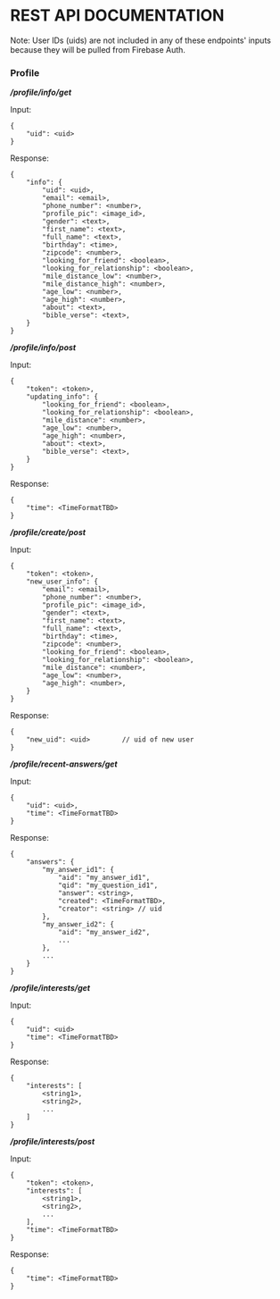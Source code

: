 # REST API DOCUMENTATION


Note: User IDs (uids) are not included in any of these endpoints' inputs because they will be pulled from Firebase Auth.

### Profile

***/profile/info/get***

Input:

```
{
    "uid": <uid>
}
```

Response: 

```
{
    "info": {
        "uid": <uid>,
        "email": <email>,
        "phone_number": <number>,
        "profile_pic": <image_id>,
        "gender": <text>,
        "first_name": <text>,
        "full_name": <text>,
        "birthday": <time>,
        "zipcode": <number>,
        "looking_for_friend": <boolean>,
        "looking_for_relationship": <boolean>,
        "mile_distance_low": <number>,
        "mile_distance_high": <number>,
        "age_low": <number>,
        "age_high": <number>,
        "about": <text>,
        "bible_verse": <text>,
    }
}
```

***/profile/info/post***

Input:

```
{
    "token": <token>,
    "updating_info": {
        "looking_for_friend": <boolean>,
        "looking_for_relationship": <boolean>,
        "mile_distance": <number>,
        "age_low": <number>,
        "age_high": <number>,
        "about": <text>,
        "bible_verse": <text>,
    }
}
```

Response: 

```
{
    "time": <TimeFormatTBD>
}
```

***/profile/create/post***

Input:

```
{
    "token": <token>,
    "new_user_info": { 
        "email": <email>,
        "phone_number": <number>,
        "profile_pic": <image_id>,
        "gender": <text>,
        "first_name": <text>,
        "full_name": <text>,
        "birthday": <time>,
        "zipcode": <number>,
        "looking_for_friend": <boolean>,
        "looking_for_relationship": <boolean>,
        "mile_distance": <number>,
        "age_low": <number>,
        "age_high": <number>,
    }
}
```

Response: 

```
{
    "new_uid": <uid>        // uid of new user
}
```

***/profile/recent-answers/get***

Input:

```
{
    "uid": <uid>,
    "time": <TimeFormatTBD>
}
```

Response: 

```
{
    "answers": {
        "my_answer_id1": {
            "aid": "my_answer_id1", 
            "qid": "my_question_id1",
            "answer": <string>,
            "created": <TimeFormatTBD>,
            "creator": <string> // uid
        }, 
        "my_answer_id2": {
            "aid": "my_answer_id2", 
            ...
        }, 
        ...
    }
}
```

***/profile/interests/get***

Input:

```
{
    "uid": <uid>
    "time": <TimeFormatTBD>
}
```

Response: 

```
{
    "interests": [
        <string1>,
        <string2>,
        ...
    ]
}
```

***/profile/interests/post***

Input:

```
{
    "token": <token>,
    "interests": [
        <string1>,
        <string2>,
        ...
    ],
    "time": <TimeFormatTBD>
}
```

Response: 

```
{
    "time": <TimeFormatTBD>
}
```
